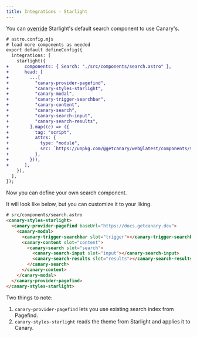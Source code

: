 ```yaml
---
title: Integrations - Starlight
---
```


You can [override](https://starlight.astro.build/reference/overrides/#search) Starlight's default search component to use Canary's.

```diff
# astro.config.mjs
# load more components as needed
export default defineConfig({
  integrations: [
    starlight({
+      components: { Search: "./src/components/search.astro" },
+      head: [
+        ...[
+          "canary-provider-pagefind",
+          "canary-styles-starlight",
+          "canary-modal",
+          "canary-trigger-searchbar",
+          "canary-content",
+          "canary-search",
+          "canary-search-input",
+          "canary-search-results",
+        ].map((c) => ({
+          tag: "script",
+          attrs: {
+            type: "module",
+            src: `https://unpkg.com/@getcanary/web@latest/components/${c}.js`,
+          },
+        })),
+      ],
    }),
  ],
});
```

Now you can define your own search component.

It will look like below, but you can customize it to your liking.

```html
# src/components/search.astro
<canary-styles-starlight>
  <canary-provider-pagefind baseUrl="https://docs.getcanary.dev">
    <canary-modal>
      <canary-trigger-searchbar slot="trigger"></canary-trigger-searchbar>
      <canary-content slot="content">
        <canary-search slot="search">
          <canary-search-input slot="input"></canary-search-input>
          <canary-search-results slot="results"></canary-search-results>
        </canary-search>
      </canary-content>
    </canary-modal>
  </canary-provider-pagefind>
</canary-styles-starlight>
```

Two things to note:

1. `canary-provider-pagefind` lets you use existing search index from Pagefind.
2. `canary-styles-starlight` reads the theme from Starlight and applies it to Canary.
